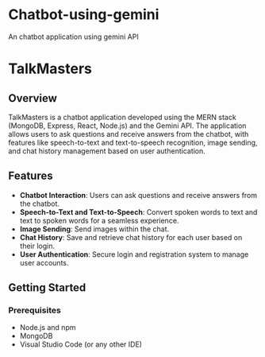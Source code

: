 # Chatbot-using-gemini
An chatbot application using gemini API
# TalkMasters

## Overview

TalkMasters is a chatbot application developed using the MERN stack (MongoDB, Express, React, Node.js) and the Gemini API. The application allows users to ask questions and receive answers from the chatbot, with features like speech-to-text and text-to-speech recognition, image sending, and chat history management based on user authentication.

## Features

- **Chatbot Interaction**: Users can ask questions and receive answers from the chatbot.
- **Speech-to-Text and Text-to-Speech**: Convert spoken words to text and text to spoken words for a seamless experience.
- **Image Sending**: Send images within the chat.
- **Chat History**: Save and retrieve chat history for each user based on their login.
- **User Authentication**: Secure login and registration system to manage user accounts.

## Getting Started

### Prerequisites

- Node.js and npm
- MongoDB
- Visual Studio Code (or any other IDE)

